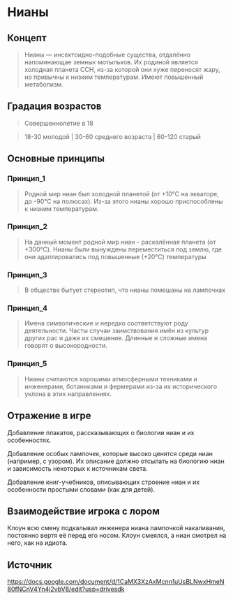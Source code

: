 # Нианы

## Концепт
> Нианы — инсектоидно-подобные существа, отдалённо напоминающае земных мотыльков. Их родиной является холодная планета ССН, из-за которой они хуже переносят жару, но привычны к низким температурам. Имеют повышенный метаболизм. 

## Градация возрастов
>Совершеннолетие в 18

>18-30 молодой
| 
>30-60 среднего возраста
|
>60-120 старый

## Основные принципы

### Принцип_1
> Родной мир ниан был холодной планетой (от +10°C на экваторе, до -90°C на полюсах). Из-за этого нианы хорошо приспособлены к низким температурам.
### Принцип_2
> На данный момент родной мир ниан - раскалённая планета (от +300°C). Нианы были вынуждены переместиться под землю, где они адаптировались под повышенные (+20°C) температуры
### Принцип_3
> В обществе бытует стереотип, что нианы помешаны на лампочках
### Принцип_4
> Имена символические и нередко соответствуют роду деятельности. Часты случаи заимствования имён из культур других рас и даже их смешение. Длинные и сложные имена говорят о высокородности.
### Принцип_5
> Нианы считаются хорошими атмосферными техниками и инженерами, ботаниками и фермерами из-за их исторического уклона в этих направлениях.
## Отражение в игре
Добавление плакатов, рассказывающих о биологии ниан и их особенностях.

Добавление особых лампочек, которые высоко ценятся среди ниан (например, с узором). Их описание должно отсылать на биологию ниан и зависимость некоторых к источникам света.

Добавление книг-учебников, описывающих строение ниан и их особенности простыми словами (как для детей).

## Взаимодействие игрока с лором
Клоун всю смену подкалывал инженера ниана лампочкой накаливания, постоянно вертя её перед его носом. Клоун смеялся, а ниан смотрел на него, как на идиота.
## Источник
https://docs.google.com/document/d/1CaMX3XzAxMcnn1uUsBLNwxHmeN80fNCnV4Yn4j2vbV8/edit?usp=drivesdk
